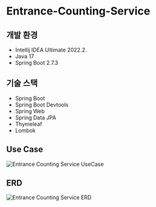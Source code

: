 # Entrance-Counting-Service

## 개발 환경

* Intellij IDEA Ultimate 2022.2.
* Java 17
* Spring Boot 2.7.3

## 기술 스택
* Spring Boot
* Spring Boot Devtools
* Spring Web
* Spring Data JPA
* Thymeleaf
* Lombok

## Use Case

![Entrance Counting Service UseCase](https://user-images.githubusercontent.com/77063888/199956346-c87a3e06-98ba-4740-a9a7-d727b36429eb.png)

## ERD

![Entrance Counting Service ERD](https://user-images.githubusercontent.com/77063888/199956358-6ea2489f-b7ab-4e8d-8a9c-b97f41fca97b.png)
